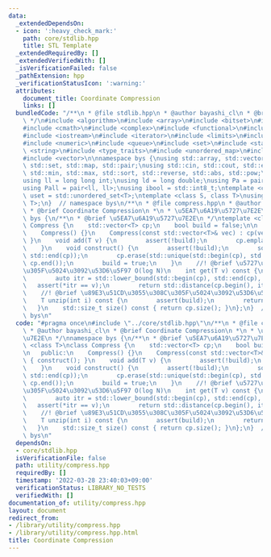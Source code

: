 ```yaml
---
data:
  _extendedDependsOn:
  - icon: ':heavy_check_mark:'
    path: core/stdlib.hpp
    title: STL Template
  _extendedRequiredBy: []
  _extendedVerifiedWith: []
  _isVerificationFailed: false
  _pathExtension: hpp
  _verificationStatusIcon: ':warning:'
  attributes:
    document_title: Coordinate Compression
    links: []
  bundledCode: "/**\n * @file stdlib.hpp\n * @author bayashi_cl\n * @brief STL Template\n\
    \ */\n#include <algorithm>\n#include <array>\n#include <bitset>\n#include <cassert>\n\
    #include <cmath>\n#include <complex>\n#include <functional>\n#include <iomanip>\n\
    #include <iostream>\n#include <iterator>\n#include <limits>\n#include <map>\n\
    #include <numeric>\n#include <queue>\n#include <set>\n#include <stack>\n#include\
    \ <string>\n#include <type_traits>\n#include <unordered_map>\n#include <unordered_set>\n\
    #include <vector>\n\nnamespace bys {\nusing std::array, std::vector, std::string,\
    \ std::set, std::map, std::pair;\nusing std::cin, std::cout, std::endl;\nusing\
    \ std::min, std::max, std::sort, std::reverse, std::abs, std::pow;\n\n// alias\n\
    using ll = long long int;\nusing ld = long double;\nusing Pa = pair<int, int>;\n\
    using Pall = pair<ll, ll>;\nusing ibool = std::int8_t;\ntemplate <class T>\nusing\
    \ uset = std::unordered_set<T>;\ntemplate <class S, class T>\nusing umap = std::unordered_map<S,\
    \ T>;\n}  // namespace bys\n/**\n * @file compress.hpp\n * @author bayashi_cl\n\
    \ * @brief Coordinate Compression\n *\n * \u5EA7\u6A19\u5727\u7E2E\n */\nnamespace\
    \ bys {\n/**\n * @brief \u5EA7\u6A19\u5727\u7E2E\n */\ntemplate <class T>\nclass\
    \ Compress {\n    std::vector<T> cp;\n    bool build = false;\n\n   public:\n\
    \    Compress() {}\n    Compress(const std::vector<T>& vec) : cp(vec) { construct();\
    \ }\n    void add(T v) {\n        assert(!build);\n        cp.emplace_back(v);\n\
    \    }\n    void construct() {\n        assert(!build);\n        sort(std::begin(cp),\
    \ std::end(cp));\n        cp.erase(std::unique(std::begin(cp), std::end(cp)),\
    \ cp.end());\n        build = true;\n    }\n    //! @brief \u5727\u7E2E\u3055\u308C\
    \u305F\u5024\u3092\u53D6\u5F97 O(log N)\n    int get(T v) const {\n        assert(build);\n\
    \        auto itr = std::lower_bound(std::begin(cp), std::end(cp), v);\n     \
    \   assert(*itr == v);\n        return std::distance(cp.begin(), itr);\n    }\n\
    \    //! @brief \u89E3\u51CD\u3055\u308C\u305F\u5024\u3092\u53D6\u5F97 O(1)\n\
    \    T unzip(int i) const {\n        assert(build);\n        return cp[i];\n \
    \   }\n    std::size_t size() const { return cp.size(); }\n};\n}  // namespace\
    \ bys\n"
  code: "#pragma once\n#include \"../core/stdlib.hpp\"\n/**\n * @file compress.hpp\n\
    \ * @author bayashi_cl\n * @brief Coordinate Compression\n *\n * \u5EA7\u6A19\u5727\
    \u7E2E\n */\nnamespace bys {\n/**\n * @brief \u5EA7\u6A19\u5727\u7E2E\n */\ntemplate\
    \ <class T>\nclass Compress {\n    std::vector<T> cp;\n    bool build = false;\n\
    \n   public:\n    Compress() {}\n    Compress(const std::vector<T>& vec) : cp(vec)\
    \ { construct(); }\n    void add(T v) {\n        assert(!build);\n        cp.emplace_back(v);\n\
    \    }\n    void construct() {\n        assert(!build);\n        sort(std::begin(cp),\
    \ std::end(cp));\n        cp.erase(std::unique(std::begin(cp), std::end(cp)),\
    \ cp.end());\n        build = true;\n    }\n    //! @brief \u5727\u7E2E\u3055\u308C\
    \u305F\u5024\u3092\u53D6\u5F97 O(log N)\n    int get(T v) const {\n        assert(build);\n\
    \        auto itr = std::lower_bound(std::begin(cp), std::end(cp), v);\n     \
    \   assert(*itr == v);\n        return std::distance(cp.begin(), itr);\n    }\n\
    \    //! @brief \u89E3\u51CD\u3055\u308C\u305F\u5024\u3092\u53D6\u5F97 O(1)\n\
    \    T unzip(int i) const {\n        assert(build);\n        return cp[i];\n \
    \   }\n    std::size_t size() const { return cp.size(); }\n};\n}  // namespace\
    \ bys\n"
  dependsOn:
  - core/stdlib.hpp
  isVerificationFile: false
  path: utility/compress.hpp
  requiredBy: []
  timestamp: '2022-03-28 23:40:03+09:00'
  verificationStatus: LIBRARY_NO_TESTS
  verifiedWith: []
documentation_of: utility/compress.hpp
layout: document
redirect_from:
- /library/utility/compress.hpp
- /library/utility/compress.hpp.html
title: Coordinate Compression
---
```

